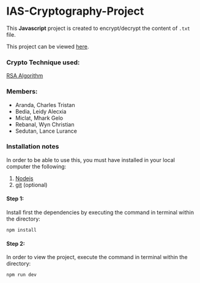 # IAS-Cryptography-Project

This **Javascript** project is created to encrypt/decrypt the content of `.txt` file.

This project can be viewed [here](https://wyn-christian.github.io/IAS-Cryptography-Project/).

### Crypto Technique used:
[RSA Algorithm](https://www.di-mgt.com.au/rsa_alg.html)

### Members:
* Aranda, Charles Tristan
* Bedia, Leidy Alecxia
* Miclat, Mhark Gelo
* Rebanal, Wyn Christian
* Sedutan, Lance Lurance

### Installation notes
In order to be able to use this, you must have installed in your local computer the following:
1. [Nodejs](https://nodejs.org/en)
2. [git](https://git-scm.com/download/win) (optional)

#### Step 1: 
Install first the dependencies by executing the command in terminal within the directory:

`npm install`

#### Step 2: 
In order to view the project, execute the command in terminal within the directory:

`npm run dev`
